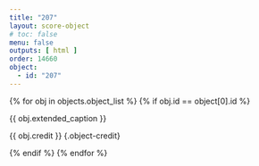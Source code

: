 ```yaml
---
title: "207"
layout: score-object
# toc: false
menu: false
outputs: [ html ]
order: 14660
object:
  - id: "207"
---
```


{% for obj in objects.object_list %}
{% if obj.id == object[0].id %}

{{ obj.extended_caption }}

{{ obj.credit }} {.object-credit}

{% endif %}
{% endfor %}
